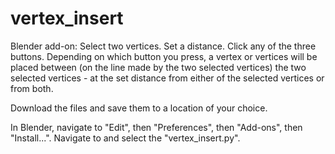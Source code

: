 # vertex_insert

Blender add-on: Select two vertices. Set a distance. Click any of the three buttons. Depending on which button you press, a vertex or vertices will be placed between (on the line made by the two selected vertices) the two selected vertices - at the set distance from either of the selected vertices or from both.

Download the files and save them to a location of your choice.

In Blender, navigate to "Edit", then "Preferences", then "Add-ons", then "Install...". Navigate to and select the "vertex_insert.py".
